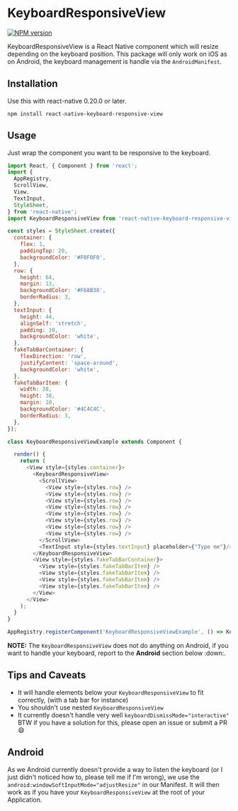 # KeyboardResponsiveView

[![NPM version](https://badge.fury.io/js/react-native-keyboard-responsive-view.svg)](http://badge.fury.io/js/react-native-keyboard-responsive-view)

KeyboardResponsiveView is a React Native component which will resize depending on the keyboard position.
This package will only work on iOS as on Android, the keyboard management is handle via the `AndroidManifest`.

## Installation
Use this with react-native 0.20.0 or later.

```
npm install react-native-keyboard-responsive-view
```

## Usage

Just wrap the component you want to be responsive to the keyboard.

```js
import React, { Component } from 'react';
import {
  AppRegistry,
  ScrollView,
  View,
  TextInput,
  StyleSheet,
} from 'react-native';
import KeyboardResponsiveView from 'react-native-keyboard-responsive-view';

const styles = StyleSheet.create({
  container: {
    flex: 1,
    paddingTop: 20,
    backgroundColor: '#F0F0F0',
  },
  row: {
    height: 64,
    margin: 13,
    backgroundColor: '#F68B38',
    borderRadius: 3,
  },
  textInput: {
    height: 44,
    alignSelf: 'stretch',
    padding: 10,
    backgroundColor: 'white',
  },
  fakeTabBarContainer: {
    flexDirection: 'row',
    justifyContent: 'space-around',
    backgroundColor: 'white',
  },
  fakeTabBarItem: {
    width: 38,
    height: 38,
    margin: 10,
    backgroundColor: '#4C4C4C',
    borderRadius: 3,
  },
});

class KeyboardResponsiveViewExample extends Component {

  render() {
    return (
      <View style={styles.container}>
        <KeyboardResponsiveView>
          <ScrollView>
            <View style={styles.row} />
            <View style={styles.row} />
            <View style={styles.row} />
            <View style={styles.row} />
            <View style={styles.row} />
            <View style={styles.row} />
            <View style={styles.row} />
            <View style={styles.row} />
          </ScrollView>
          <TextInput style={styles.textInput} placeholder={"Type me"}/>
        </KeyboardResponsiveView>
        <View style={styles.fakeTabBarContainer}>
          <View style={styles.fakeTabBarItem} />
          <View style={styles.fakeTabBarItem} />
          <View style={styles.fakeTabBarItem} />
          <View style={styles.fakeTabBarItem} />
        </View>
      </View>
    );
  }
}

AppRegistry.registerComponent('KeyboardResponsiveViewExample', () => KeyboardResponsiveViewExample);
```

**NOTE:** The `KeyboardResponsiveView` does not do anything on Android, if you want to handle your keyboard, report to the **Android** section below :down:.

## Tips and Caveats

- It will handle elements below your `KeyboardResponsiveView` to fit correctly, (with a tab bar for instance)
- You shouldn't use nested `KeyboardResponsiveView`
- It currently doesn't handle very well `keyboardDismissMode="interactive"` BTW if you have a solution for this, please open an issue or submit a PR :smile:


## Android

As we Android currently doesn't provide a way to listen the keyboard (or I just didn't noticed how to, please tell me if I'm wrong),
we use the `android:windowSoftInputMode="adjustResize"` in our Manifest.
It will then work as if you have your `KeyboardResponsiveView` at the root of your Application.
